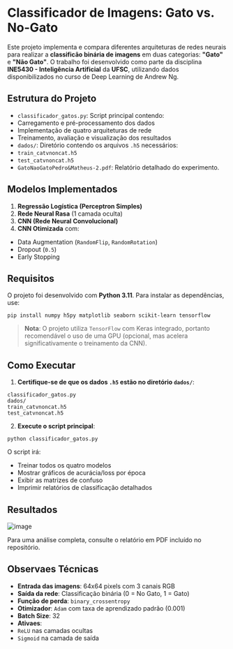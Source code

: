 # Classificador de Imagens: Gato vs. No-Gato
Este projeto implementa e compara diferentes arquiteturas de redes neurais para realizar
a **classificão binária de imagens** em duas categorias: **"Gato"** e **"Não Gato"**. O
trabalho foi desenvolvido como parte da disciplina **INE5430 - Inteligência Artificial**
da **UFSC**, utilizando dados disponibilizados no curso de Deep Learning de Andrew Ng.
## Estrutura do Projeto
- `classificador_gatos.py`: Script principal contendo:
- Carregamento e pré-processamento dos dados
- Implementação de quatro arquiteturas de rede
- Treinamento, avaliação e visualização dos resultados
- `dados/`: Diretório contendo os arquivos `.h5` necessários:
- `train_catvnoncat.h5`
- `test_catvnoncat.h5`
- `GatoNaoGatoPedro&Matheus-2.pdf`: Relatório detalhado do experimento.
## Modelos Implementados
1. **Regressão Logística (Perceptron Simples)**
2. **Rede Neural Rasa** (1 camada oculta)
3. **CNN (Rede Neural Convolucional)**
4. **CNN Otimizada** com:
- Data Augmentation (`RandomFlip`, `RandomRotation`)
- Dropout (`0.5`)
- Early Stopping
## Requisitos
O projeto foi desenvolvido com **Python 3.11**. Para instalar as dependências, use:
```
pip install numpy h5py matplotlib seaborn scikit-learn tensorflow
```
> **Nota**: O projeto utiliza `TensorFlow` com Keras integrado, portanto recomendável o
uso de uma GPU (opcional, mas acelera significativamente o treinamento da CNN).
## Como Executar
1. **Certifique-se de que os dados `.h5` estão no diretório `dados/`**:
```
classificador_gatos.py
dados/
train_catvnoncat.h5
test_catvnoncat.h5
```
2. **Execute o script principal**:
```
python classificador_gatos.py
```
O script irá:
- Treinar todos os quatro modelos
- Mostrar gráficos de acurácia/loss por época
- Exibir as matrizes de confuso
- Imprimir relatórios de classificação detalhados
## Resultados
![image](https://github.com/user-attachments/assets/764989df-8024-46e4-a066-ac65752a1063)

Para uma análise completa, consulte o relatório em PDF incluído no repositório.
## Observaes Técnicas
- **Entrada das imagens**: 64x64 pixels com 3 canais RGB
- **Saída da rede**: Classificação binária (0 = No Gato, 1 = Gato)
- **Função de perda**: `binary_crossentropy`
- **Otimizador**: `Adam` com taxa de aprendizado padrão (0.001)
- **Batch Size**: 32
- **Ativaes**:
- `ReLU` nas camadas ocultas
- `Sigmoid` na camada de saída
